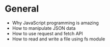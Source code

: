 # General
* Why JavaScript programming is amazing
* How to manipulate JSON data
* How to use request and fetch API
* How to read and write a file using fs module
